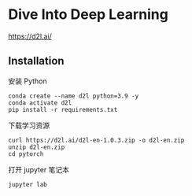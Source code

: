 # Dive Into Deep Learning

<https://d2l.ai/>

## Installation

安装 Python

```shell
conda create --name d2l python=3.9 -y
conda activate d2l
pip install -r requirements.txt
```

下载学习资源

```
curl https://d2l.ai/d2l-en-1.0.3.zip -o d2l-en.zip
unzip d2l-en.zip
cd pytorch
```

打开 jupyter 笔记本

```shell
jupyter lab
```

